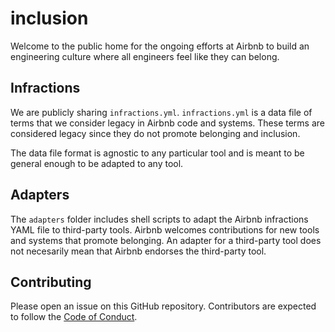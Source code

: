 # inclusion

Welcome to the public home for the ongoing efforts at Airbnb to build an engineering culture where all engineers feel like they can belong.

## Infractions

We are publicly sharing `infractions.yml`. `infractions.yml` is a data file of terms that we consider legacy in Airbnb code and systems. These terms are considered legacy since they do not promote belonging and inclusion.

The data file format is agnostic to any particular tool and is meant to be general enough to be adapted to any tool.

## Adapters

The `adapters` folder includes shell scripts to adapt the Airbnb infractions YAML file to third-party tools. Airbnb welcomes contributions for new tools and systems that promote belonging. An adapter for a third-party tool does not necesarily mean that Airbnb endorses the third-party tool.

## Contributing
Please open an issue on this GitHub repository. Contributors are expected to follow the [Code of Conduct](https://github.com/airbnb/.github/blob/main/CODE_OF_CONDUCT.md).
